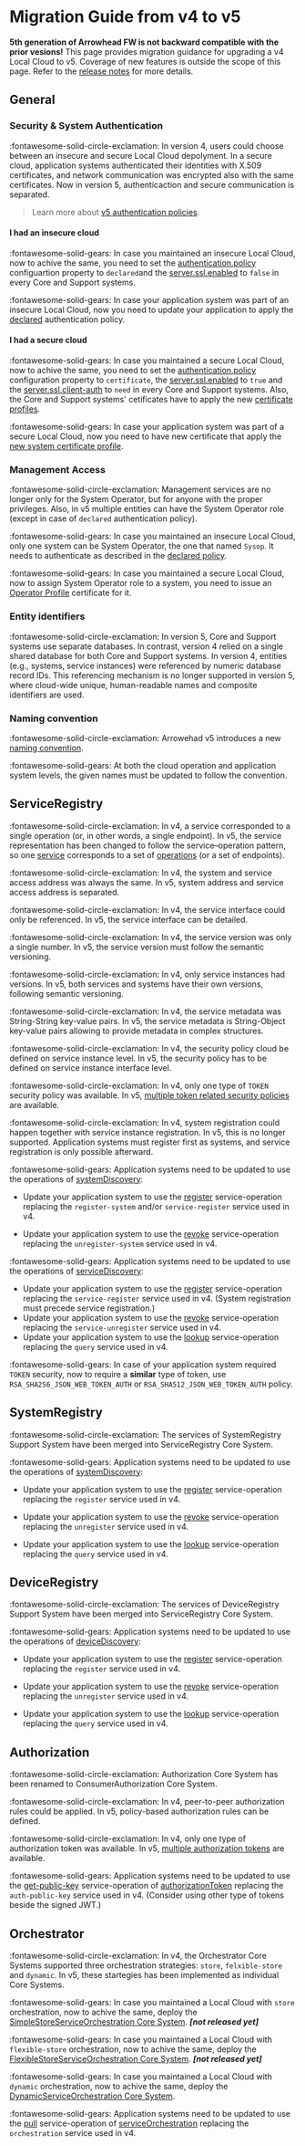 # Migration Guide from v4 to v5

**5th generation of Arrowhead FW  is not backward compatible with the prior vesions!** This page provides migration guidance for upgrading a v4 Local Cloud to v5. Coverage of new features is outside the scope of this page. Refer to the [release notes](../home/release-versions.md) for more details. 

## General

### Security & System Authentication

:fontawesome-solid-circle-exclamation: In version 4, users could choose between an insecure and secure Local Cloud depolyment. In a secure cloud, application systems authenticated their identities with X.509 certificates, and network communication was encrypted also with the same certificates. Now in version 5, authenticaction and secure communication is separated.
> Learn more about [v5 authentication policies](../api/authentication_policy.md).

#### I had an insecure cloud

:fontawesome-solid-gears: In case you maintained an insecure Local Cloud, now to achive the same, you need to set the [authentication.policy](../general/general_config_props.md) configuartion property to `declared`and the [server.ssl.enabled](../general/general_config_props.md) to `false`  in every Core and Support systems.

:fontawesome-solid-gears: In case your application system was part of an insecure Local Cloud, now you need to update your application to apply the [declared](../api/authentication_policy.md#declared-http) authentication policy.

#### I had a secure cloud

:fontawesome-solid-gears: In case you maintained a secure Local Cloud, now to achive the same, you need to set the [authentication.policy](../general/general_config_props.md) configuration property to `certificate`, the [server.ssl.enabled](../general/general_config_props.md) to `true` and the [server.ssl.client-auth](../general/general_config_props.md) to `need` in every Core and Support systems. Also, the Core and Support systems' cetificates have to apply the new [certificate profiles](../help/certificate-profiles.md).

:fontawesome-solid-gears: In case your application system was part of a secure Local Cloud, now you need to have new certificate that apply the [new system certificate profile](../help/certificate-profiles.md#system-profile).

### Management Access

:fontawesome-solid-circle-exclamation: Management services are no longer only for the System Operator, but for anyone with the proper privileges. Also, in v5 multiple entities can have the System Operator role (except in case of `declared` authentication policy).

:fontawesome-solid-gears: In case you maintained an insecure Local Cloud, only one system can be System Operator, the one that named `Sysop`. It needs to authenticate as described in the [declared policy](../api/authentication_policy.md#declared-http).

:fontawesome-solid-gears: In case you maintained a secure Local Cloud, now to assign System Operator role to a system, you need to issue an [Operator Profile](../help/certificate-profiles.md#operator-profile) certificate for it.

### Entity identifiers

:fontawesome-solid-circle-exclamation: In version 5, Core and Support systems use separate databases. In contrast, version 4 relied on a single shared database for both Core and Support systems. In version 4, entities (e.g., systems, service instances) were referenced by numeric database record IDs. This referencing mechanism is no longer supported in version 5, where cloud-wide unique, human-readable names and composite identifiers are used.

### Naming convention

:fontawesome-solid-circle-exclamation: Arrowehad v5 introduces a new [naming convention](../help/naming-convention.md).

:fontawesome-solid-gears: At both the cloud operation and application system levels, the given names must be updated to follow the convention.

## ServiceRegistry

:fontawesome-solid-circle-exclamation: In v4, a service corresponded to a single operation (or, in other words, a single endpoint). In v5, the service representation has been changed to follow the service–operation pattern, so one [service](../help/definitions.md#microservice-or-service) corresponds to a set of [operations](../help/definitions.md#service-operation) (or a set of endpoints).

:fontawesome-solid-circle-exclamation: In v4, the system and service access address was always the same. In v5, system address and service access address is separated.

:fontawesome-solid-circle-exclamation: In v4, the service interface could only be referenced. In v5, the service interface can be detailed.

:fontawesome-solid-circle-exclamation: In v4, the service version was only a single number. In v5, the service version must follow the semantic versioning.

:fontawesome-solid-circle-exclamation: In v4, only service instances had versions. In v5, both services and systems have their own versions, following semantic versioning.

:fontawesome-solid-circle-exclamation: In v4, the service metadata was String-String key-value pairs. In v5, the service metadata is String-Object key-value pairs allowing to provide metadata in complex structures.

:fontawesome-solid-circle-exclamation: In v4, the security policy cloud be defined on service instance level. In v5, the security policy has to be defined on service instance interface level.

:fontawesome-solid-circle-exclamation: In v4, only one type of `TOKEN` security policy was available. In v5, [multiple token related security policies](../help/service-security.md#token-based) are available.

:fontawesome-solid-circle-exclamation: In v4, system registration could happen together with service instance registration. In v5, this is no longer supported. Application systems must register first as systems, and service registration is only possible afterward.

:fontawesome-solid-gears: Application systems need to be updated to use the operations of [systemDiscovery](../core_systems/service_registry.md#systemdiscovery):

- Update your application system to use the [register](../api/serviceregistry/system-discovery-generic-http.md#register) service-operation replacing the `register-system` and/or `service-register` service used in v4.

- Update your application system to use the [revoke](../api/serviceregistry/system-discovery-generic-http.md#revoke) service-operation replacing the `unregister-system` service used in v4.

:fontawesome-solid-gears: Application systems need to be updated to use the operations of [serviceDiscovery](../core_systems/service_registry.md#servicediscovery):

- Update your application system to use the [register](../api/serviceregistry/service-discovery-generic-http.md#register) service-operation replacing the `service-register` service used in v4. (System registration must precede service registration.)
- Update your application system to use the [revoke](../api/serviceregistry/service-discovery-generic-http.md#revoke) service-operation replacing the `service-unregister` service used in v4.
- Update your application system to use the [lookup](../api/serviceregistry/service-discovery-generic-http.md#lookup) service-operation replacing the `query` service used in v4.

:fontawesome-solid-gears: In case of your application system required `TOKEN` security, now to require a **similar** type of token, use `RSA_SHA256_JSON_WEB_TOKEN_AUTH` or `RSA_SHA512_JSON_WEB_TOKEN_AUTH` policy. 

## SystemRegistry

:fontawesome-solid-circle-exclamation: The services of SystemRegistry Support System have been merged into ServiceRegistry Core System. 

:fontawesome-solid-gears: Application systems need to be updated to use the operations of [systemDiscovery](../core_systems/service_registry.md#systemdiscovery):

- Update your application system to use the [register](../api/serviceregistry/system-discovery-generic-http.md#register) service-operation replacing the `register` service used in v4.

- Update your application system to use the [revoke](../api/serviceregistry/system-discovery-generic-http.md#revoke) service-operation replacing the `unregister` service used in v4.

- Update your application system to use the [lookup](../api/serviceregistry/system-discovery-generic-http.md#lookup) service-operation replacing the `query` service used in v4.

## DeviceRegistry

:fontawesome-solid-circle-exclamation: The services of DeviceRegistry Support System have been merged into ServiceRegistry Core System. 

:fontawesome-solid-gears: Application systems need to be updated to use the operations of [deviceDiscovery](../core_systems/service_registry.md#devicediscovery):

- Update your application system to use the [register](../api/serviceregistry/device-discovery-generic-http.md#register) service-operation replacing the `register` service used in v4.

- Update your application system to use the [revoke](../api/serviceregistry/device-discovery-generic-http.md#revoke) service-operation replacing the `unregister` service used in v4.

- Update your application system to use the [lookup](../api/serviceregistry/device-discovery-generic-http.md#lookup) service-operation replacing the `query` service used in v4.

## Authorization

:fontawesome-solid-circle-exclamation: Authorization Core System has been renamed to ConsumerAuthorization Core System.

:fontawesome-solid-circle-exclamation: In v4, peer-to-peer authorization rules could be applied. In v5, policy-based authorization rules can be defined. 

:fontawesome-solid-circle-exclamation: In v4, only one type of authorization token was available. In v5, [multiple authorization tokens](../help/service-security.md#token-based) are available.

:fontawesome-solid-gears: Application systems need to be updated to use the [get-public-key](../api/consumerauthorization/authorization-token-generic-http.md#get-public-key) service-operation of [authorizationToken](../core_systems/authorization.md#authorizationtoken) replacing the `auth-public-key` service used in v4. (Consider using other type of tokens beside the signed JWT.)

## Orchestrator

:fontawesome-solid-circle-exclamation: In v4, the Orchestrator Core Systems supported three orchestration strategies: `store`, `felxible-store` and `dynamic`. In v5, these startegies has been implemented as individual Core Systems.

:fontawesome-solid-gears: In case you maintained a Local Cloud with `store` orchestration, now to achive the same, deploy the [SimpleStoreServiceOrchestration Core System](../core_systems/service_orchestration_simple_store.md). _**[not released yet]**_

:fontawesome-solid-gears: In case you maintained a Local Cloud with `flexible-store` orchestration, now to achive the same, deploy the [FlexibleStoreServiceOrchestration Core System](../core_systems/service_orchestration_flexible_store.md).  _**[not released yet]**_

:fontawesome-solid-gears: In case you maintained a Local Cloud with `dynamic` orchestration, now to achive the same, deploy the [DynamicServiceOrchestration Core System](../core_systems/service_orchestration_dynamic.md).

:fontawesome-solid-gears: Application systems need to be updated to use the [pull](../api/serviceorchestration/service-orchestration-generic-http_dynamic.md#pull) service-operation of [serviceOrchestration](../core_systems/service_orchestration_dynamic.md#serviceorchestration) replacing the `orchestration` service used in v4.